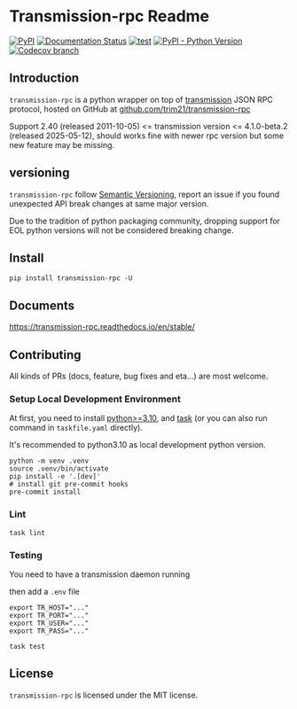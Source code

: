 # Transmission-rpc Readme

[![PyPI](https://img.shields.io/pypi/v/transmission-rpc)](https://pypi.org/project/transmission-rpc/)
[![Documentation Status](https://readthedocs.org/projects/transmission-rpc/badge/)](https://transmission-rpc.readthedocs.io/)
[![test](https://github.com/trim21/transmission-rpc/actions/workflows/ci.yaml/badge.svg)](https://github.com/trim21/transmission-rpc/actions/workflows/ci.yaml)
[![PyPI - Python Version](https://img.shields.io/pypi/pyversions/transmission-rpc)](https://pypi.org/project/transmission-rpc/)
[![Codecov branch](https://img.shields.io/codecov/c/github/Trim21/transmission-rpc/master)](https://codecov.io/gh/Trim21/transmission-rpc/branch/master)

## Introduction

`transmission-rpc` is a python wrapper on top of [transmission](https://github.com/transmission/transmission) JSON RPC protocol,
hosted on GitHub at [github.com/trim21/transmission-rpc](https://github.com/trim21/transmission-rpc)

Support 2.40 (released 2011-10-05) <= transmission version <= 4.1.0-beta.2 (released 2025-05-12),
should works fine with newer rpc version but some new feature may be missing.

## versioning

`transmission-rpc` follow [Semantic Versioning](https://semver.org/),
report an issue if you found unexpected API break changes at same major version.

Due to the tradition of python packaging community,
dropping support for EOL python versions will not be considered breaking change.

## Install

```console
pip install transmission-rpc -U
```

## Documents

<https://transmission-rpc.readthedocs.io/en/stable/>

## Contributing

All kinds of PRs (docs, feature, bug fixes and eta...) are most welcome.

### Setup Local Development Environment

At first, you need to install [python>=3.10](https://python.org/), and [task](https://taskfile.dev/) (or you can also run command in `taskfile.yaml` directly).

It's recommended to python3.10 as local development python version.

```shell
python -m venv .venv
source .venv/bin/activate
pip install -e '.[dev]'
# install git pre-commit hooks
pre-commit install
```

### Lint

```shell
task lint
```

### Testing

You need to have a transmission daemon running

then add a `.env` file

```shell
export TR_HOST="..."
export TR_PORT="..."
export TR_USER="..."
export TR_PASS="..."
```

```shell
task test
```

## License

`transmission-rpc` is licensed under the MIT license.

